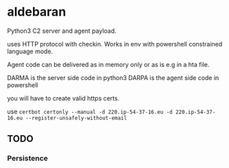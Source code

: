 # aldebaran

Python3 C2 server and agent payload.

uses HTTP protocol with checkin. Works in env with powershell constrained language mode.

Agent code can be delivered as in memory only or as is e.g in a hta file.

DARMA is the server side code in python3
DARPA is the agent side code in powershell



you will have to create valid https certs.

use ```certbot certonly --manual -d 220.ip-54-37-16.eu -d 220.ip-54-37-16.eu --register-unsafely-without-email ```

## TODO
### Persistence
